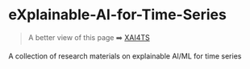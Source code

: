# eXplainable-AI-for-Time-Series

> A better view of this page ➡️ [XAI4TS](https://gwen-jw.github.io/eXplainable-AI-for-Time-Series/)

A collection of research materials on explainable AI/ML for time series
